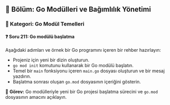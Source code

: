 ## 📘 Bölüm: Go Modülleri ve Bağımlılık Yönetimi  
### 🔹 Kategori: Go Modül Temelleri  
#### ❓ Soru 211: Go modülü başlatma

Aşağıdaki adımları ve örnek bir Go programını içeren bir rehber hazırlayın:

- Projeniz için yeni bir dizin oluşturun.
- `go mod init` komutunu kullanarak bir Go modülü başlatın.
- Temel bir `main` fonksiyonu içeren `main.go` dosyası oluşturun ve bir mesaj yazdırın.
- Başlatma sonrası oluşan `go.mod` dosyasının içeriğini gösterin.

🔧 **Görev:** Go modülleriyle yeni bir Go projesi başlatma sürecini ve `go.mod` dosyasının amacını açıklayın.
